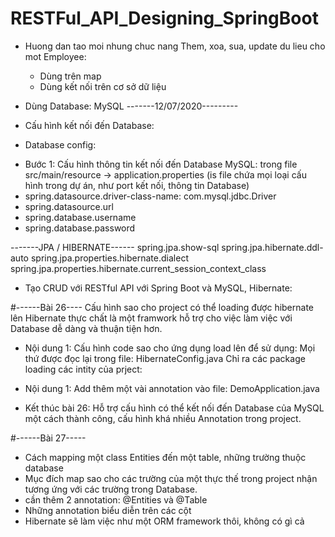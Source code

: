 # RESTFul_API_Designing_SpringBoot
* Huong dan tao moi nhung chuc nang Them, xoa, sua, update du lieu cho mot Employee:
	- Dùng trên map
	- Dùng kết nối trên cơ sở dữ liệu

* Dùng Database: MySQL
-------12/07/2020---------
* Cấu hình kết nối đến Database: 
* Database config:
- Bước 1: Cấu hình thông tin kết nối đến Database MySQL: trong file src/main/resource -> application.properties (is file chứa mọi loại cấu hình trong dự án, như port kết nối, thông tin Database)
- spring.datasource.driver-class-name: com.mysql.jdbc.Driver
- spring.datasource.url
- spring.database.username
- spring.database.password


-------JPA / HIBERNATE------
spring.jpa.show-sql
spring.jpa.hibernate.ddl-auto
spring.jpa.properties.hibernate.dialect
spring.jpa.properties.hibernate.current_session_context_class

* Tạo CRUD với RESTful API với Spring Boot và MySQL, Hibernate:

#------Bài 26----
Cấu hình sao cho project có thể loading được hibernate lên
Hibernate thực chất là một framwork hỗ trợ cho việc làm việc với Database dễ dàng và thuận tiện hơn.
- Nội dung 1:
	Cấu hình code sao cho ứng dụng load lên để sử dụng:
	Mọi thứ được đọc lại trong file: HibernateConfig.java
	Chỉ ra các package loading các intity của prject:
	
- Nội dung 1:
	Add thêm một vài annotation vào file: DemoApplication.java
- Kết thúc bài 26: Hỗ trợ cấu hình có thể kết nối đến Database của MySQL một cách thành công, cấu hình khá nhiều Annotation trong project.

#------Bài 27-----
- Cách mapping một class Entities đến một table, những trường thuộc database
- Mục đích map sao cho các trường của một thực thế trong project nhận tương ứng với các trường trong Database.
- cần thêm 2 annotation: @Entities và @Table
- Những annotation biểu diễn trên các cột
- Hibernate sẽ làm việc như một ORM framework thôi, không có gì cả




